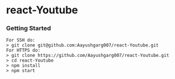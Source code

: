 # react-Youtube

### Getting Started

```
For SSH do:
> git clone git@github.com:Aayushgarg007/react-Youtube.git
For HTTPS do:
> git clone https://github.com/Aayushgarg007/react-Youtube.git
> cd react-Youtube
> npm install
> npm start
```
